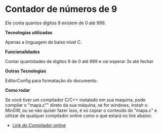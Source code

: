 # Contador de números de 9

  Ele conta quantos dígitos 9 existem de 0 até 999.

**Tecnologias utilizadas**

  Apenas a linguagem de baixo nível C.

**Funcionalidades**

  Contar quantidades de digitos 9 de 0 até 999 e vai esperar 3s até fechar

**Outras Tecnologias**

  EditorConfig para formatação do documento.

**Como rodar**

  Se você tiver um compilador C/C++ instalado em sua maquina, pode compilar o "mapa.c"" direto da sua máquina, se for windows, instalr o MinGW, ou se não quiser fazer isso, é só copiar o conteúdo do "mapa.c" e utilizar de qualquer compilador online como o que estará no link abaixo:

- [Link do Compilador online](https://www.onlinegdb.com/online_c_compiler)
